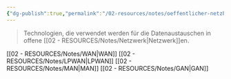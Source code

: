 ```yaml
---
{"dg-publish":true,"permalink":"/02-resources/notes/oeffentlicher-netzbereich/","tags":["informatik/netzwerk"],"noteIcon":"","updated":"2025-10-29T12:59:08.795+01:00"}
---
```


> Technologien, die verwendet werden für die Datenaustauschen in offene [[02 - RESOURCES/Notes/Netzwerk\|Netzwerk]]en.

[[02 - RESOURCES/Notes/WAN\|WAN]]
[[02 - RESOURCES/Notes/LPWAN\|LPWAN]]
[[02 - RESOURCES/Notes/MAN\|MAN]]
[[02 - RESOURCES/Notes/GAN\|GAN]]
